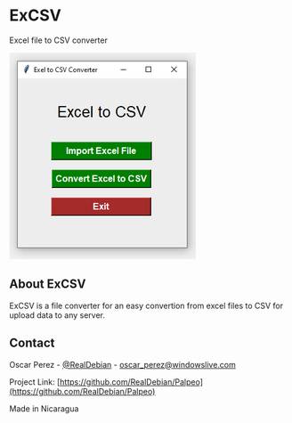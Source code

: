 # ExCSV
Excel file to CSV converter


![Product Name Screen Shot][product-screenshot]

## About ExCSV
ExCSV is a file converter for an easy convertion from excel files to CSV for upload data to any server.

<!-- CONTACT -->
## Contact

Oscar Perez - [@RealDebian](https://twitter.com/RealDebian) - oscar_perez@windowslive.com

Project Link: [https://github.com/RealDebian/Palpeo](https://github.com/RealDebian/Palpeo)

Made in Nicaragua

<!-- MARKDOWN LINKS & IMAGES -->
[product-screenshot]: images/screenshot.PNG
